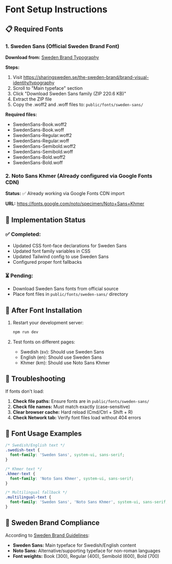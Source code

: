 # Font Setup Instructions

## 📋 Required Fonts

### 1. Sweden Sans (Official Sweden Brand Font)

**Download from:** [Sweden Brand Typography](https://sharingsweden.se/the-sweden-brand/brand-visual-identity/typography)

**Steps:**
1. Visit https://sharingsweden.se/the-sweden-brand/brand-visual-identity/typography
2. Scroll to "Main typeface" section
3. Click "Download Sweden Sans family (ZIP 220.6 KB)"
4. Extract the ZIP file
5. Copy the .woff2 and .woff files to: `public/fonts/sweden-sans/`

**Required files:**
- SwedenSans-Book.woff2
- SwedenSans-Book.woff
- SwedenSans-Regular.woff2
- SwedenSans-Regular.woff  
- SwedenSans-Semibold.woff2
- SwedenSans-Semibold.woff
- SwedenSans-Bold.woff2
- SwedenSans-Bold.woff

### 2. Noto Sans Khmer (Already configured via Google Fonts CDN)

**Status:** ✅ Already working via Google Fonts CDN import

**URL:** https://fonts.google.com/noto/specimen/Noto+Sans+Khmer

## 🔧 Implementation Status

### ✅ Completed:
- Updated CSS font-face declarations for Sweden Sans
- Updated font family variables in CSS
- Updated Tailwind config to use Sweden Sans
- Configured proper font fallbacks

### ⏳ Pending:
- Download Sweden Sans fonts from official source
- Place font files in `public/fonts/sweden-sans/` directory

## 🚀 After Font Installation

1. Restart your development server:
   ```bash
   npm run dev
   ```

2. Test fonts on different pages:
   - Swedish (sv): Should use Sweden Sans
   - English (en): Should use Sweden Sans  
   - Khmer (km): Should use Noto Sans Khmer

## 🐛 Troubleshooting

If fonts don't load:

1. **Check file paths:** Ensure fonts are in `public/fonts/sweden-sans/`
2. **Check file names:** Must match exactly (case-sensitive)
3. **Clear browser cache:** Hard reload (Cmd/Ctrl + Shift + R)
4. **Check Network tab:** Verify font files load without 404 errors

## 📖 Font Usage Examples

```css
/* Swedish/English text */
.swedish-text {
  font-family: 'Sweden Sans', system-ui, sans-serif;
}

/* Khmer text */
.khmer-text {
  font-family: 'Noto Sans Khmer', system-ui, sans-serif;
}

/* Multilingual fallback */
.multilingual-text {
  font-family: 'Sweden Sans', 'Noto Sans Khmer', system-ui, sans-serif;
}
```

## 🎯 Sweden Brand Compliance

According to [Sweden Brand Guidelines](https://sharingsweden.se/the-sweden-brand/brand-visual-identity/typography):

- **Sweden Sans:** Main typeface for Swedish/English content
- **Noto Sans:** Alternative/supporting typeface for non-roman languages
- **Font weights:** Book (300), Regular (400), Semibold (600), Bold (700)
